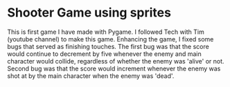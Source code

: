 # Shooter Game using sprites

This is first game I have made with Pygame. I followed Tech with Tim (youtube channel) to make this game. Enhancing the game, I fixed some bugs that served as finishing touches. The first bug was that the score would continue to decrement by five whenever the enemy and main character would collide, regardless of whether the enemy was 'alive' or not. Second bug was that the score would increment whenever the enemy was shot at by the main character when the enemy was 'dead'.
